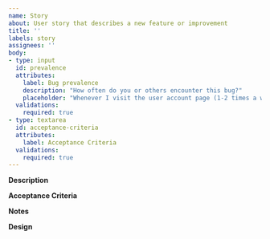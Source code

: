 ```yaml
---
name: Story
about: User story that describes a new feature or improvement
title: ''
labels: story
assignees: ''
body:
- type: input
  id: prevalence
  attributes:
    label: Bug prevalence
    description: "How often do you or others encounter this bug?"
    placeholder: "Whenever I visit the user account page (1-2 times a week)"
  validations:
    required: true
- type: textarea
  id: acceptance-criteria
  attributes:
    label: Acceptance Criteria
  validations:
    required: true
---
```


**Description**

**Acceptance Criteria**

**Notes**

**Design**
